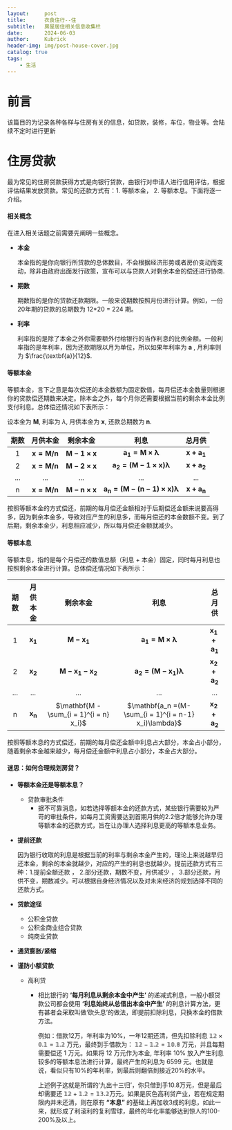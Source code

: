 ```yaml
---
layout:     post
title:      衣食住行--住
subtitle:   房屋居住相关信息收集栏
date:       2024-06-03
author:     Kubrick
header-img: img/post-house-cover.jpg
catalog: true
tags:
    - 生活
---
```

# 前言

该篇目的为记录各种各样与住房有关的信息，如贷款，装修，车位，物业等。会陆续不定时进行更新

# 住房贷款
最为常见的住房贷款获得方式是向银行贷款，由银行对申请人进行信用评估，根据评估结果发放贷款。常见的还款方式有：1. 等额本金， 2. 等额本息。下面将逐一介绍。

#### 相关概念
在进入相关话题之前需要先阐明一些概念。

- **本金**
  
    本金指的是你向银行所贷款的总体数目，不会根据经济形势或者房价变动而变动，除非由政府出面发行政策，宣布可以与贷款人对剩余本金的偿还进行协商.

- **期数**

    期数指的是你的贷款还款期限。一般来说期数按照月份进行计算。例如，一份20年期的贷款的总期数为 12*20 = 224 期。

- **利率**
    
    利率指的是除了本金之外你需要额外付给银行的当作利息的比例金额。一般利率指的是年利率，因为还款期限以月为单位，所以如果年利率为 **a** , 月利率则为 $\frac{\textbf{a}}{12}$.


#### 等额本金

等额本金，言下之意是每次偿还的本金数额为固定数值，每月偿还本金数量则根据你的贷款偿还期数来决定。除本金之外，每个月你还需要根据当前的剩余本金比例支付利息。总体偿还情况如下表所示：

设本金为 $\mathbf{M}$, 利率为 $\lambda$, 月供本金为 $\mathbf{x}$, 还款总期数为 $\mathbf{n}$.


| 期数 | 月供本金 | 剩余本金 | 利息 | 总月供 |
|:---:|:---:|:---:|:---:|:---:|
|$\text{1}$|$\mathbf{x = M/n}$|$\mathbf{M - 1 \times x}$|$\mathbf{a_1 = M \times \lambda}$|$\mathbf{x + a_1}$|
|$\text{2}$|$\mathbf{x = M/n}$|$\mathbf{M - 2 \times x}$|$\mathbf{a_2 = (M-1 \times x)\lambda}$|$\mathbf{x + a_2}$|
|...|...|...|...|...|
|$\text{n}$|$\mathbf{x = M/n}$|$\mathbf{M - n \times x}$|$\mathbf{a_n = (M-(n-1) \times x)\lambda}$|$\mathbf{x + a_n}$|


按照等额本金的方式偿还，前期的每月偿还金额相对于后期偿还金额来说要高得多，因为剩余本金多，导致对应产生的利息多，而每月偿还的本金数额不变。到了后期，剩余本金少，利息相应减少，所以每月偿还金额就减少。

#### 等额本息

等额本息，指的是每个月偿还的数值总额（利息 + 本金）固定，同时每月利息也按照剩余本金进行计算。总体偿还情况如下表所示：

| 期数 | 月供本金 | 剩余本金 | 利息 | 总月供 |
|:---:|:---:|:---:|:---:|:---:|
|$\text{1}$|$\mathbf{x_1}$|$\mathbf{M - x_1}$|$\mathbf{a_1 = M \times \lambda}$|$\mathbf{x_1 + a_1}$|
|$\text{2}$|$\mathbf{x_2}$|$\mathbf{M - x_1 - x_2}$|$\mathbf{a_2 =(M-x_1)\lambda}$|$\mathbf{x_2 + a_2}$|
|...|...|...|...|...|
|$\text{n}$|$\mathbf{x_n}$|$\mathbf{M - \sum_{i = 1}^{i = n} x_i}$|$\mathbf{a_n =(M- \sum_{i = 1}^{i = n-1} x_i)\lambda}$|$\mathbf{x_2 + a_2}$|

按照等额本息的方式偿还，前期的每月偿还金额中利息占大部分，本金占小部分，随着剩余本金越来越少，每月偿还金额中利息占小部分，本金占大部分。

#### 迷思：如何合理规划房贷？

- **等额本金还是等额本息？**

    - 贷款审批条件
        - 据不可靠消息，如若选择等额本金的还款方式，某些银行需要较为严苛的审批条件，如每月工资需要达到首期月供的2.2倍才能够允许办理等额本金的还款方式，旨在让办理人选择利息更高的等额本息业务。

- **提前还款**
  
    因为银行收取的利息是根据当前的利率与剩余本金产生的，理论上来说越早归还本金，剩余的本金就越少，对应的产生的利息也就越少。提前还款方式有三种：1.提前全额还款 ， 2.部分还款，期数不变，月供减少 ， 3.部分还款，月供不变，期数减少。可以根据自身经济情况以及对未来经济的规划选择不同的还款方式。

- **贷款途径**

    - 公积金贷款
    - 公积金商业组合贷款
    - 纯商业贷款

- **通货膨胀/紧缩**

- **谨防小额贷款**

    - 高利贷
      - 相比银行的 **‘每月利息从剩余本金中产生’** 的递减式利息，一般小额贷款公司都会使用 **‘利息始终从总借出本金中产生’** 的利息计算方法，更有甚者会采取叫做‘砍头息’的做法，即提前扣除利息，只换本金的借款方法。

        例如：借款12万，年利率为10%，一年12期还清，但先扣除利息 $\mathbb{12 \times 0.1 = 1.2}$ 万元，最终到手借款为： $\mathbb{12 - 1.2 = 10.8}$ 万元，并且每期需要偿还 1 万元。如果将 12 万元作为本金, 年利率 10% 放入产生利息较多的等额本息法进行计算，最终产生的利息为 6599 元。也就是说，看似只有10%的年利率，到最后则翻倍到接近20%的水平。

        上述例子这就是所谓的‘九出十三归’，你只借到手10.8万元，但是最后却需要还 $\mathbb{12+1.2=13.2}$万元。如果是灰色高利贷产业，若在规定期限内并未还清，则在原有 **“本息”** 的基础上再加收3成的利息，如此一来，就形成了利滚利的复利雪球，最终的年化率能够达到惊人的100-200%及以上。
